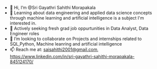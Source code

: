 - 👋 Hi, I’m @Sri Gayathri Sahithi Morapakala
- 👀 Learning about data engineering and applied data science concepts through machine learning and artificial intelligence is a subject I'm interested in. 
- 🌱 Actively seeking fresh grad job oppurtunities in Data Analyst, Data Engineer roles
- 💞️ I’m looking to collaborate on Projects and internships related to SQL,Python, Machine leanring and artificial intelligence
- 📫 Reach me at: saisahithi2001@gmail.com, https://www.linkedin.com/in/sri-gayathri-sahithi-morapakala-845124170/

<!---
SriGayathri06/SriGayathri06 is a ✨ special ✨ repository because its `README.md` (this file) appears on your GitHub profile.
You can click the Preview link to take a look at your changes.
--->
